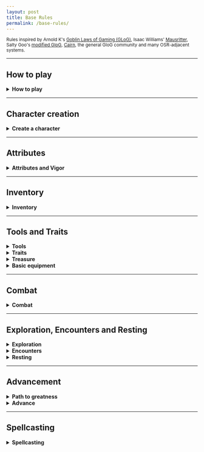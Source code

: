 ```yaml
---
layout: post
title: Base Rules
permalink: /base-rules/
---
```

<small>Rules inspired by Arnold K's [Goblin Laws of Gaming (GLoG)](http://goblinpunch.blogspot.com/2020/04/lair-of-lamb-final.html), Isaac Williams' [Mausritter](https://mausritter.com/), Salty Goo's [modified GloG](https://saltygoo.github.io/2020/11/09/base-rules/), [Cairn](https://cairnrpg.com/), the general GloG community and many OSR-adjacent systems.</small>

***
## How to play

<details markdown="1">
<summary><b>How to play</b></summary>
The game's a bit like a conversation between two groups of people - there are <b>players</b>, who incarnate characters in the world, and say what they do, and there is one <b>Game Master</b>, or <b>GM</b>, who describes the situation, gives context and interprets the rules. All you need is pencils, erasers, a handful of six-sided dice (or <b>d6s</b>), and some time on your hands.

When a player decides their character does something risky, the GM can ask them to <b>roll</b>, and to count the number of successes. A <b>Success</b> happens when a die has a result of '4' or more. You generally roll one die related to the <b>Attribute</b> you're using, and an additional die if you're using a <b>Tool</b> to help you.
*  <b>0 Success</b> - <i>Failure</i>. The character doesn't manage to do what they wanted, and something bad happens.
*  <b>1 Success</b> - <i>Partial success</i>. The character manages to do what they intended, but something bad happens.
*  <b>2 Successes</b> - <i>Success</i>. The character manages to do what they intended.
*  <b>Total result of '9'</b> - <i>Nine Lives</i>. Whatever the result is, the player gets a <b>Life</b> that they can use to reroll a die.

Certain situations can grant <b>boons</b> or <b>banes</b>. If a player has a boon, they roll an additional d6. If they have a bane, they remove one success from their pool after rolling.

Some rolls will count your <b>Degrees of success</b>, such as knowing how much damage you deal when you attack or how much information you get from someone you talk to. You get as many degrees of success as you have successes, and gain an additional one according to the result of each of your dice.
*  <b>6</b> - <i>+1 degree of success.</i>
*  <b>8</b> - <i>+2 degrees of success.</i>
*  <b>10</b> - <i>+3 degrees of success.</i>
*  <b>12</b> - <i>+4 degrees of success.</i>

That's all!
</details>

***
## Character creation

<details markdown="1">
<summary><b>Create a character</b></summary>

A character starts with 6 in all their [Attributes](https://bartapapa.github.io/legend/base-rules#attributes). You can choose to increase one to 8 by reducing another to 4.

A character also starts with 6 <b>Vigor</b> and 10 <b>Inventory Slots</b>. Use a six-sided die to represent your Vigor.

Choose a <b>[Faction](https://bartapapa.github.io/legend/factions)</b>, roll for your <b>Background</b> and choose 1 <b>Faction ability</b>.

You're done!
</details>

***
## Attributes

<details markdown="1">
<summary><b>Attributes and Vigor</b></summary>

A character has 3 <b>Attributes</b>:
*  <u><b>Might.</b></u> This is sheer physical strength, hardiness, resistance to pain. Generally used to run fast, break down doors, push someone over, and hold one's breath.
*  <u><b>Grace.</b></u> This is agility, quickness and reactivity. Generally used to run across tightropes, play the piano, and ride beasts.
*  <u><b>Wit.</b></u> This is knowledge, perception and charm. Generally used to sense when being observed, compel a guard dog to look the other way or know about something.

<b>Vigor</b> is the amount of damage a character can take before falling unconscious.
</details>

***
## Inventory

<details markdown="1">
<summary><b>Inventory</b></summary>

<u><b>Inventory</b></u>. You have 10 slots, which can be filled with objects, or bundles of 3 objects like acorns or bottle caps. <b>Heavy</b> objects take two slots. You'll fill your Inventory up with objects, although it can also fill up with <b>Fatigue</b>. If you have to add something to your Inventory and you don't have the space, you're <b>Exhausted</b> and can't move until you take something off. If you're exhausted and need to add Fatigue, you instead lower your Vigor by 1.
</details>

***
## Tools and Traits

<details markdown="1">
<summary><b>Tools</b></summary>
Some tools have a <b>Quality</b> to them. This is marked by a die in between parentheses. When the character uses this tool to accomplish something, then they add that tool's Quality die when <i>rolling</i>. If multiple tools are used, use the largest Quality die. Tools hat have a higher Quality are better than those of lower Quality. Some things can only be found, and never bought or even traded.
  
*  <b>d4 Quality</b> - <i>Mediocre</i>. Improvised, barely holding on.
*  <b>d6 Quality</b> - <i>Standard</i>. Common items and tools.
*  <b>d8 Quality</b> - <i>Professional</i>. Made by experienced artisans, top-notch quality material.
*  <b>d10 Quality</b> - <i>Exotic</i>. Made by legendary artisans, far beyond the ability of common animals.
*  <b>d12 Quality</b> - <i>Legendary</i>. Made by unfathomable forces, through unfathomable means. Unique.
</details>

<details markdown="1">
<summary><b>Traits</b></summary>
Some tools have Traits, which give a bit more info on how it can be used. It can be a <i>Treasure</i> or a <i>Light</i>, for example. Here are a list of common traits and their effects.
*  <b>Treasure.</b> Many animals will accept to trade goods and services for these.
*  <b>Light.</b> This illuminates your surroundings.
*  <b>Armor.</b> Damage you take by being attacked is reduced by 1. If it's Heavy, it's reduced by 2. You can only wear 1 Armor at a time.
*  <b>Ranged.</b> You can use this tool from far away.
*  <b>Food.</b> When resting, this heals your Vigor to max.
</details>

<details markdown="1">
<summary><b>Treasure</b></summary>
When a tool has the <b>Treasure</b> trait, it also has a Quality. You can exchange a treasure of one quality size for another object of equal or 3 objets of lower quality. By spending multiple treasures of the same quality, you can exchange it for something of one step higher quality (roll the treasure's quality die and add the results until they add up to the more valuable treasure's quality size).
</details>

<details markdown="1">
<summary><b>Basic equipment</b></summary>

| Common tools     | Quality |
|:-----------------|:--------|
| Bedroll          | d6      |
| Bellows          | d6      |
| Block and tackle | d6      |
| Book about X     | d8      |
| Bug lure         | d6      |
| 3 Bottles        | d6      |
| Bucket           | d6      |
| Iron chain       | d6      |
| Chisel           | d6      |
| Cookpots         | d6      |
| Crowbar          | d6      |
| Bottle of glue   | d6      |
| Jar of grease    | d6      |
| Horn             | d6      |
| Hourglass        | d8      |
| Iron tongs       | d6      |
| Lockpicks        | d8      |
| Metal file       | d6      |
| Metal glove      | d6      |
| Mirror           | d8      |
| Wooden instrument| d6      |
| Twine net        | d6      |
| Lock & key       | d6      |
| Pick             | d6      |
| Tweed rope       | d6      |
| Shovel           | d6      |
| Tent for two     | d6      |
| Whistle          | d6      |
| Big stick        | d6      |
| 3 wooden stakes  | d6      |
|   |     |
|:------------------|:--------|
| <b>Exotic tools</b>      | <b>Quality</b> |
|:------------------|:--------|
| Air bladder       | d6      |
| Antitoxin         | d8      |
| Beetle trap       | d8      |
| Bug repellent     | d6      |
| Censer            | d6      |
| Fire oil          | d8      |
| Folding ladder    | d6      |
| Snowcoat          | d8      |
| Manacles          | d6      |
| Spirit ward       | d8      |
| Spyglass          | d8      |
| Tinderbox         | d8      |
|  |       |
|:------------------|:--------|
| <b>Weapons</b> | <b>Quality</b> |
|:-----------------|:--------|
| Light weapons (daggers) | d6     |
| Medium weapons (swords) | d8     |
| Heavy weapons (battleaxes) | d8     |
| Light ranged (slings)   | d6     |
| Heavy ranged (bows)     | d8     |
|:------------------|:--------|
|  |       |
| <b>Armor</b> | <b>Cost</b> |
|:-----------------|:--------|
| Light armor      | 8       |
| Heavy armor      | 10      |
|:------------------|:--------|
|  |       |
| <b>Light sources</b>    | <b>Quality</b> |
|:-----------------|:--------|
| Torch            | d4      |
| Oil Lantern      | d6      |
| Flashlight       | d8      |
| Oil (for lantern)| cost 2  |
| Battery (for flashlight)| cost 6  |
|:------------------|:--------|
|  |       |
| <b>Lodging and food</b> | <b>Cost</b>    |
|:-----------------|:--------|
| Dormitory bed (per night) | 1 |
| Private room (per night)  | 2 |
| 3 Travel food    | 4 |
| Warm meal        | 1 |
| Feast            | 6 |
|:------------------|:--------|
|  |       |
| <b>Transport</b>        | <b>Cost</b>    |
|:-----------------|:--------|
| <i>Cost is per person, per area of distance</i> |       |
| Beetle bus       | 2       |
| River raft       | 4       |
| Moletrain        | 6       |
|:------------------|:--------|
|  |       |
| <b>Hired help</b>       | <b>Cost</b>    |
|:-----------------|:--------|
| <i>Cost is per day</i> |       |
| Torchbearer      | 1     |
| Laborer          | 1     |
| Tunneler         | 2     |
| Smithee          | 4     |
| Local guide      | 4     |
| Mercenary        | 4     |
| Sage             | 6     |
  
</details>

***
## Combat

<details markdown="1">
<summary><b>Combat</b></summary>
Combat starts when someone first attempts to attack. At the start of combat, roll Grace. If you have at least 1 success, you go before your enemies. If you're surprised, your enemies go first - if you surprise them, you go first.

When attacking someone, roll. Generally, it's a Might roll (if close combat) or a Grace roll (if ranged combat). You deal damage equal to your degrees of success.

<details markdown="1">
<summary><i>Example attack</i></summary>
You attack with a Big Stick (d6). You roll your Might, which is a d6, as well as the quality of the used tool, which is a d6. By rolling 2d6, you roll a 4 and a 6. It's a complete success! Two successes mean 2 degrees of success, but your 6 grants an additional degree of success. With all taken into account, you deal 3 damage (3 degrees of success).
</details>

</details>

***
## Exploration, Encounters and Resting

<details markdown="1">
<summary><b>Exploration</b></summary>
When exploring or going through a locale, like a house, a dungeon, or the ruins of a village inside a forest, the locale is divided into interconnected <b>Rooms</b>. Actions that are spent inside a Room take <b>10 minutes</b>, such as investigating, fighting, or gleaning info from the blood on the walls.

When exploring the great outdoors, where the scale becomes entire forests and mountains, actions take up what's called a <b>Watch</b> (or 4 hours). The great outdoors is made up of interconnected <b>Areas</b>. There are 6 Watches in a day: Dawn, Midday, Afternoon, Evening, Dusk, Midnight. Moving from one Area to a connected one takes a Watch. A good sleep takes 2 Watches.

Spending time doing strenuous physical activity causes the character to suffer <b>Fatigue</b>. Fatigue takes up 1 slot in the character's Inventory.

</details>

<details markdown="1">
<summary><b>Encounters</b></summary>
When first meeting with a creature and the GM isn't sure of the kind of first impression you're making, they might ask you to roll Wit. How the creature reacts depends on the result. The GM rolls 1d6, and the player rolls 1d6, so that the players don't know the full result.

| Reaction roll | General | Social | Monster <i>feels weaker</i> | Monster <i>feels stronger</i> |
|:--------------|:--------|:-------|:-------|:-------|
| 2             | Hostile    | Rejection   | Flee        | Attack    |
| 3-5           | Aggressive | Cold        | Flee        | Attack    |
| 6-8           | Neutral    | Neutral     | Freeze      | Threaten  |
| 9-11          | Friendly   | Amicable    | Ignore      | Offer aid |
| 12            | Helpful    | High esteem | Accepts aid | Grovel    |

</details>

<details markdown="1">
<summary><b>Resting</b></summary>
There are two kinds of rests: <b>Sleeps</b> and <b>Naps</b>. To Sleep, you must find a shelter where there is no immediate danger. Sleeping for 8 hours removes all accumulated Fatigue. To Nap, you need an hour in a comfortable place. Napping removes 1 Fatigue. You can only Nap once per day.

While resting, you can eat <b>Food</b> in your Inventory. Doing so, you heal all your Vigor to its maximum.

</details>

***
## Advancement

<details markdown="1">
<summary><b>Path to greatness</b></summary>
Over the course of your adventures, you might <i>do something great</i>. During a session, if you manage to do at least one thing that's marked in your <b>Path to greatness</b>, you can <b>Advance.</b>

</details>

<details markdown="1">
<summary><b>Advance</b></summary>
When you advance, you get to do one of the following:
*  <b>Increase your Vigor</b>. You increase your Vigor by 2, increasing the die used to represent it by one step. Doing so also grants you 2 additional <b>Inventory Slots</b>.
*  <b>Increase an attribute</b>. You increase a chosen attribute by 2, increasing the die used to represent it.
*  <b>Gain a faction ability</b>. You can gain a new faction ability as defined by your chosen faction.
</details>

***

## Spellcasting

<details markdown="1">
<summary><b>Spellcasting</b></summary>
If you have a <b>Spellbook</b>, you can cast the associated spell. Roll Wit and add a d6. The effects of the spell depend on the [sum] of the results, the [size] of the biggest die, and the [degrees] of success.

On a failure, the spell cannot be cast any more for the day, and needs to be recharged (stated in the spell). If you roll doubles, a <b>Mishap</b> occurs along with the usual effects. The GM determines what happens according to the spell and situation.

For cases where the effects of a spell would be used as a tool in ways that aren't defined by the spell's effects, then use the character's Wit as the Quality die for the spell-tool.

</details>
